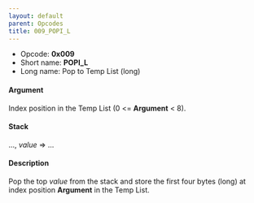```yaml
---
layout: default
parent: Opcodes
title: 009_POPI_L
---
```


-   Opcode: **0x009**
-   Short name: **POPI\_L**
-   Long name: Pop to Temp List (long)

#### Argument

Index position in the Temp List (0 &lt;= **Argument** &lt; 8).

#### Stack

..., *value* =&gt; ...

#### Description

Pop the top *value* from the stack and store the first four bytes (long) at index position **Argument** in the Temp List.
